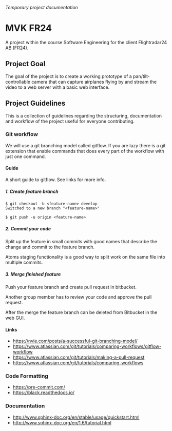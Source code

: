 *Temporary project documentation*

# MVK FR24 #
A project within the course Software Engineering for the client Flightradar24 AB (FR24).

## Project Goal ##
The goal of the project is to create a working prototype of a pan/tilt-controllable camera that can capture airplanes flying by and stream the video to a web server with a basic web interface.

## Project Guidelines ##
This is a collection of guidelines regarding the structuring, documentation and workflow of the project useful for everyone contributing.

### Git workflow ###
We will use a git branching model called gitflow.
If you are lazy there is a git extension that enable commands that does every part of the workflow with just one command.

#### Guide ####
A short guide to gitflow. See links for more info.

##### 1. Create feature branch #####
```
$ git checkout -b <feature-name> develop
Switched to a new branch "<feature-name>"

$ git push -u origin <feature-name>
```

##### 2. Commit your code #####
Split up the feature in small commits with good names that describe the change and commit to the feature branch.

Atoms staging functionality is a good way to split work on the same file into multiple commits.

##### 3. Merge finished feature #####
Push your feature branch and create pull request in bitbucket.

Another group member has to review your code and approve the pull request.

After the merge the feature branch can be deleted from Bitbucket in the web GUI.

#### Links ####
- https://nvie.com/posts/a-successful-git-branching-model/
- https://www.atlassian.com/git/tutorials/comparing-workflows/gitflow-workflow
- https://www.atlassian.com/git/tutorials/making-a-pull-request
- https://www.atlassian.com/git/tutorials/comparing-workflows

### Code Formatting ###
- https://pre-commit.com/
- https://black.readthedocs.io/

### Documentation ###
- http://www.sphinx-doc.org/en/stable/usage/quickstart.html
- http://www.sphinx-doc.org/en/1.6/tutorial.html
